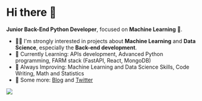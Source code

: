 # Hi there 👋

**Junior Back-End Python Developer**, focused on **Machine Learning** 🤖.
 
- 👨‍💻 I'm strongly interested in projects about **Machine Learning** and **Data Science**, especially the **Back-end development**.
- 🎯 Currently Learning: APIs development, Advanced Python programming, FARM stack (FastAPI, React, MongoDB)
- 💪 Always Improving:  Machine Learning and Data Science Skills, Code Writing, Math and Statistics
- 💭 Some more: [Blog](https://draperkm.github.io/blog/) and [Twitter](https://twitter.com/JeanCharlesK)

<!--
**draperkm/draperkm** is a ✨ _special_ ✨ repository because its `README.md` (this file) appears on your GitHub profile.

Here are some ideas to get you started:

- 🔭 I’m currently working on ...
- 🌱 I’m currently learning ...
- 👯 I’m looking to collaborate on ...
- 🤔 I’m looking for help with ...
- 💬 Ask me about ...
- 📫 How to reach me: ...
- 😄 Pronouns: ...
- ⚡ Fun fact: ...
-->

<!-- 
The following line is the COUNTER: please refer to : https://github.com/antonkomarev/github-profile-views-counter
-->

![](https://komarev.com/ghpvc/?username=draperkm)

